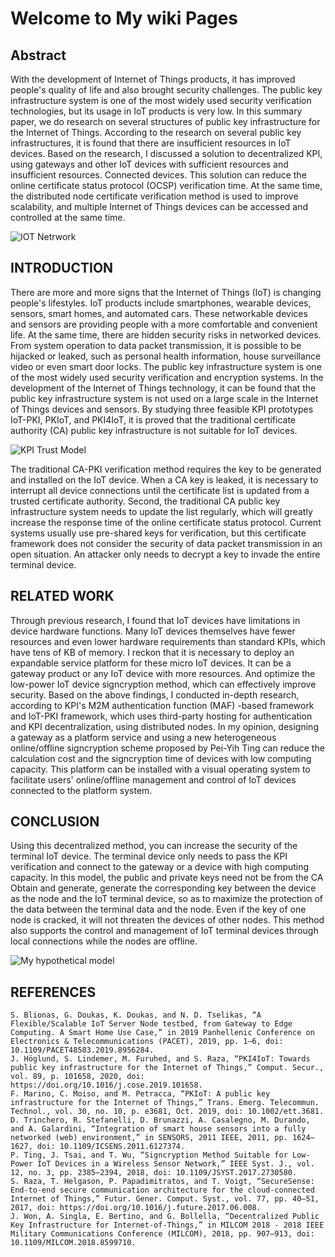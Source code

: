 # Welcome to My wiki Pages

## Abstract
With the development of Internet of Things products, it has improved people's quality of life and also brought security challenges. The public key infrastructure system is one of the most widely used security verification technologies, but its usage in IoT products is very low. In this summary paper, we do research on several structures of public key infrastructure for the Internet of Things. According to the research on several public key infrastructures, it is found that there are insufficient resources in IoT devices. Based on the research, I discussed a solution to decentralized KPI, using gateways and other IoT devices with sufficient resources and insufficient resources. Connected devices. This solution can reduce the online certificate status protocol (OCSP) verification time. At the same time, the distributed node certificate verification method is used to improve scalability, and multiple Internet of Things devices can be accessed and controlled at the same time.

![IOT Netrwork](https://github.com/QiushiYe/Research-on-Security-of-Public-Key-Infrastructure-in-Internet-of-Things-Terminal-Equipment/blob/master/20190326-iot-in-five-years2-1.jpg)


## INTRODUCTION
There are more and more signs that the Internet of Things (IoT) is changing people's lifestyles. IoT products include smartphones, wearable devices, sensors, smart homes, and automated cars. These networkable devices and sensors are providing people with a more comfortable and convenient life. At the same time, there are hidden security risks in networked devices. From system operation to data packet transmission, it is possible to be hijacked or leaked, such as personal health information, house surveillance video or even smart door locks.
The public key infrastructure system is one of the most widely used security verification and encryption systems. In the development of the Internet of Things technology, it can be found that the public key infrastructure system is not used on a large scale in the Internet of Things devices and sensors. By studying three feasible KPI prototypes IoT-PKI, PKIoT, and PKI4IoT, it is proved that the traditional certificate authority (CA) public key infrastructure is not suitable for IoT devices.

![KPI Trust Model](https://media.springernature.com/lw785/springer-static/image/prt%3A978-1-4419-5906-5%2F16/MediaObjects/978-1-4419-5906-5_16_Part_Fig1-97_HTML.gif)

The traditional CA-PKI verification method requires the key to be generated and installed on the IoT device. When a CA key is leaked, it is necessary to interrupt all device connections until the certificate list is updated from a trusted certificate authority. Second, the traditional CA public key infrastructure system needs to update the list regularly, which will greatly increase the response time of the online certificate status protocol. 
Current systems usually use pre-shared keys for verification, but this certificate framework does not consider the security of data packet transmission in an open situation. An attacker only needs to decrypt a key to invade the entire terminal device.

## RELATED WORK
Through previous research, I found that IoT devices have limitations in device hardware functions. Many IoT devices themselves have fewer resources and even lower hardware requirements than standard KPIs, which have tens of KB of memory. I reckon that it is necessary to deploy an expandable service platform for these micro IoT devices. It can be a gateway product or any IoT device with more resources. And optimize the low-power IoT device signcryption method, which can effectively improve security.
Based on the above findings, I conducted in-depth research, according to KPI's M2M authentication function (MAF) -based framework and IoT-PKI framework, which uses third-party hosting for authentication and KPI decentralization, using distributed nodes. In my opinion, designing a gateway as a platform service and using a new heterogeneous online/offline signcryption scheme proposed by Pei-Yih Ting can reduce the calculation cost and the signcryption time of devices with low computing capacity. This platform can be installed with a visual operating system to facilitate users' online/offline management and control of IoT devices connected to the platform system.

## CONCLUSION
Using this decentralized method, you can increase the security of the terminal IoT device. The terminal device only needs to pass the KPI verification and connect to the gateway or a device with high computing capacity. In this model, the public and private keys need not be from the CA Obtain and generate, generate the corresponding key between the device as the node and the IoT terminal device, so as to maximize the protection of the data between the terminal data and the node. Even if the key of one node is cracked, it will not threaten the devices of other nodes. This method also supports the control and management of IoT terminal devices through local connections while the nodes are offline.

![My hypothetical model](https://github.com/QiushiYe/Research-on-Security-of-Public-Key-Infrastructure-in-Internet-of-Things-Terminal-Equipment/blob/master/IoT%20KPI%20model.png?raw=true)

## REFERENCES
	S. Blionas, G. Doukas, K. Doukas, and N. D. Tselikas, “A Flexible/Scalable IoT Server Node testbed, from Gateway to Edge Computing. A Smart Home Use Case,” in 2019 Panhellenic Conference on Electronics & Telecommunications (PACET), 2019, pp. 1–6, doi: 10.1109/PACET48583.2019.8956284.
	J. Höglund, S. Lindemer, M. Furuhed, and S. Raza, “PKI4IoT: Towards public key infrastructure for the Internet of Things,” Comput. Secur., vol. 89, p. 101658, 2020, doi: https://doi.org/10.1016/j.cose.2019.101658.
	F. Marino, C. Moiso, and M. Petracca, “PKIoT: A public key infrastructure for the Internet of Things,” Trans. Emerg. Telecommun. Technol., vol. 30, no. 10, p. e3681, Oct. 2019, doi: 10.1002/ett.3681.
	D. Trinchero, R. Stefanelli, D. Brunazzi, A. Casalegno, M. Durando, and A. Galardini, “Integration of smart house sensors into a fully networked (web) environment,” in SENSORS, 2011 IEEE, 2011, pp. 1624–1627, doi: 10.1109/ICSENS.2011.6127374.
	P. Ting, J. Tsai, and T. Wu, “Signcryption Method Suitable for Low-Power IoT Devices in a Wireless Sensor Network,” IEEE Syst. J., vol. 12, no. 3, pp. 2385–2394, 2018, doi: 10.1109/JSYST.2017.2730580.
	S. Raza, T. Helgason, P. Papadimitratos, and T. Voigt, “SecureSense: End-to-end secure communication architecture for the cloud-connected Internet of Things,” Futur. Gener. Comput. Syst., vol. 77, pp. 40–51, 2017, doi: https://doi.org/10.1016/j.future.2017.06.008.
	J. Won, A. Singla, E. Bertino, and G. Bollella, “Decentralized Public Key Infrastructure for Internet-of-Things,” in MILCOM 2018 - 2018 IEEE Military Communications Conference (MILCOM), 2018, pp. 907–913, doi: 10.1109/MILCOM.2018.8599710.
